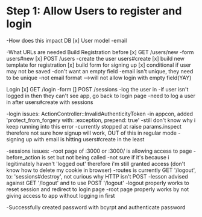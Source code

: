 # Step 1: Allow Users to register and login
-How does this impact DB
[x] User model
  -email

-What URLs are needed
Build Registration before
[x] GET /users/new -form users#new
[x] POST /users -create the user users#create
[x] build new template for registration
[x] build form for signing up
[x] conditional if user may not be saved
  -don't want an empty field
  -email isn't unique, they need to be unique
  -not email format
  -->will not allow login with empty field(YAY)

Login
[x] GET /login -form
[] POST /sessions -log the user in
  -if user isn't logged in then they can't see app, go back to login page
  -need to log a user in after users#create with sessions

-login issues: ActionController::InvalidAuthenticityToken
  -in appcon, added 'protect_from_forgery with: :exception, prepend: true'
  -still don't know why i keep running into this error
  -currently stopped at raise params.inspect therefore not sure how signup will work, OUT of this in regular
   mode
  -signing up with email is hitting users#create in the least

-sessions issues:
  -root page of :3000 or :3000/ is allowing access to page
  -before_action is set but not being called
  -not sure if it's because i legitimately haven't 'logged out' therefore i'm still granted access
  (don't know how to delete my cookie in browser)
  -routes is currently GET '/logout', to: 'sessions#destroy', not curious why HTTP isn't POST
  -lesson advised against GET '/logout' and to use POST '/logout'
  -logout properly works to reset session and redirect to login page
  -root page properly works by not giving access to app without logging in first

  -Successfully created password with bcyrpt and authenticate password

